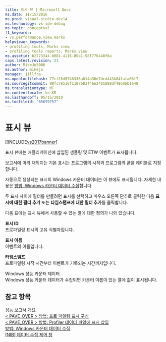```yaml
---
title: 표시 뷰 | Microsoft Docs
ms.date: 11/15/2016
ms.prod: visual-studio-dev14
ms.technology: vs-ide-debug
ms.topic: conceptual
f1_keywords:
- vs.performance.view.marks
helpviewer_keywords:
- profiling tools, Marks view
- profiling tools reports, Marks view
ms.assetid: b2773344-8081-4116-85a1-58f770448f6a
caps.latest.revision: 23
author: MikeJo5000
ms.author: mikejo
manager: jillfra
ms.openlocfilehash: 77cf26d9746336a614b36d7dcd443b841afa06f7
ms.sourcegitcommit: 08fc78516f1107b83f46e2401888df4868bb1e40
ms.translationtype: MT
ms.contentlocale: ko-KR
ms.lasthandoff: 05/15/2019
ms.locfileid: "65699757"
---
```

# <a name="marks-view"></a>표시 뷰
[!INCLUDE[vs2017banner](../includes/vs2017banner.md)]

표시 뷰에는 애플리케이션에 삽입된 샘플링 및 ETW 이벤트가 표시됩니다.  
  
 보고서에 미리 채워지는 기본 표시는 프로그램의 시작과 프로그램의 끝을 레이블로 지정합니다.  
  
 자동으로 생성되는 표시의 Windows 카운터 데이터는 이 뷰에도 표시됩니다. 자세한 내용은 [방법: Windows 카운터 데이터 수집](../profiling/how-to-collect-windows-counter-data.md)합니다.  
  
 두 표시 사이에 필터를 만들려면 표시를 선택하고 마우스 오른쪽 단추로 클릭한 다음 **표시에 대한 필터 추가** 또는 **타임스탬프에 대한 필터 추가**를 클릭합니다.  
  
 다음 표에는 표시 뷰에서 사용할 수 있는 열에 대한 정의가 나와 있습니다.  
  
 **표시 ID**  
 프로파일링 표시의 고유 식별자입니다.  
  
 **표시 이름**  
 이벤트의 이름입니다.  
  
 **타임스탬프**  
 프로파일링 시작 시간부터 이벤트가 기록되는 시간까지입니다.  
  
 Windows 성능 카운터 데이터  
 Windows 성능 카운터 데이터가 수집되면 카운터 이름이 있는 열에 값이 표시됩니다.  
  
## <a name="see-also"></a>참고 항목  
 [성능 보고서 개요](../profiling/performance-report-overview.md)   
 [< PAVE_OVER > 방법: 프로 파일링 표시 구성](https://msdn.microsoft.com/library/65a23880-e5e8-4d5a-82b3-6498b9ef8975)   
 [< PAVE_OVER > 방법: Profiler 데이터 파일에 표시 삽입](https://msdn.microsoft.com/library/856bfc81-a60f-42e5-a9bc-71b986c1e09d)   
 [방법: Windows 카운터 데이터 수집](../profiling/how-to-collect-windows-counter-data.md)   
 [&#91;NIB&#93; 데이터 수집 제어 창](https://msdn.microsoft.com/98d740d8-459f-4605-bf04-fb17aafaaa8f)
